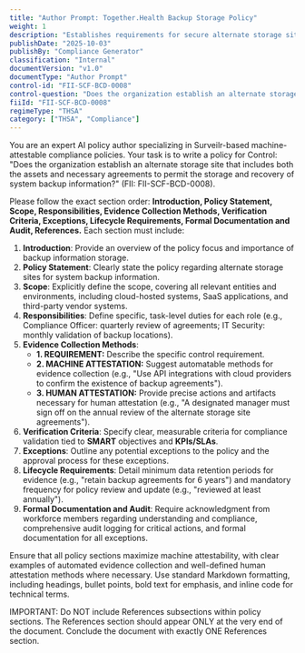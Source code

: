 ```yaml
---
title: "Author Prompt: Together.Health Backup Storage Policy"
weight: 1
description: "Establishes requirements for secure alternate storage sites to ensure effective backup recovery and enhance organizational resilience against data loss."
publishDate: "2025-10-03"
publishBy: "Compliance Generator"
classification: "Internal"
documentVersion: "v1.0"
documentType: "Author Prompt"
control-id: "FII-SCF-BCD-0008"
control-question: "Does the organization establish an alternate storage site that includes both the assets and necessary agreements to permit the storage and recovery of system backup information?"
fiiId: "FII-SCF-BCD-0008"
regimeType: "THSA"
category: ["THSA", "Compliance"]
---
```


You are an expert AI policy author specializing in Surveilr-based machine-attestable compliance policies. Your task is to write a policy for Control: "Does the organization establish an alternate storage site that includes both the assets and necessary agreements to permit the storage and recovery of system backup information?" (FII: FII-SCF-BCD-0008). 

Please follow the exact section order: **Introduction, Policy Statement, Scope, Responsibilities, Evidence Collection Methods, Verification Criteria, Exceptions, Lifecycle Requirements, Formal Documentation and Audit, References.** Each section must include:

1. **Introduction**: Provide an overview of the policy focus and importance of backup information storage.
2. **Policy Statement**: Clearly state the policy regarding alternate storage sites for system backup information.
3. **Scope**: Explicitly define the scope, covering all relevant entities and environments, including cloud-hosted systems, SaaS applications, and third-party vendor systems.
4. **Responsibilities**: Define specific, task-level duties for each role (e.g., Compliance Officer: quarterly review of agreements; IT Security: monthly validation of backup locations).
5. **Evidence Collection Methods**: 
   - **1. REQUIREMENT:** Describe the specific control requirement.
   - **2. MACHINE ATTESTATION:** Suggest automatable methods for evidence collection (e.g., "Use API integrations with cloud providers to confirm the existence of backup agreements").
   - **3. HUMAN ATTESTATION:** Provide precise actions and artifacts necessary for human attestation (e.g., "A designated manager must sign off on the annual review of the alternate storage site agreements").
6. **Verification Criteria**: Specify clear, measurable criteria for compliance validation tied to **SMART** objectives and **KPIs/SLAs**.
7. **Exceptions**: Outline any potential exceptions to the policy and the approval process for these exceptions.
8. **Lifecycle Requirements**: Detail minimum data retention periods for evidence (e.g., "retain backup agreements for 6 years") and mandatory frequency for policy review and update (e.g., "reviewed at least annually").
9. **Formal Documentation and Audit**: Require acknowledgment from workforce members regarding understanding and compliance, comprehensive audit logging for critical actions, and formal documentation for all exceptions.

Ensure that all policy sections maximize machine attestability, with clear examples of automated evidence collection and well-defined human attestation methods where necessary. Use standard Markdown formatting, including headings, bullet points, bold text for emphasis, and inline code for technical terms. 

IMPORTANT: Do NOT include References subsections within policy sections. The References section should appear ONLY at the very end of the document. Conclude the document with exactly ONE References section.